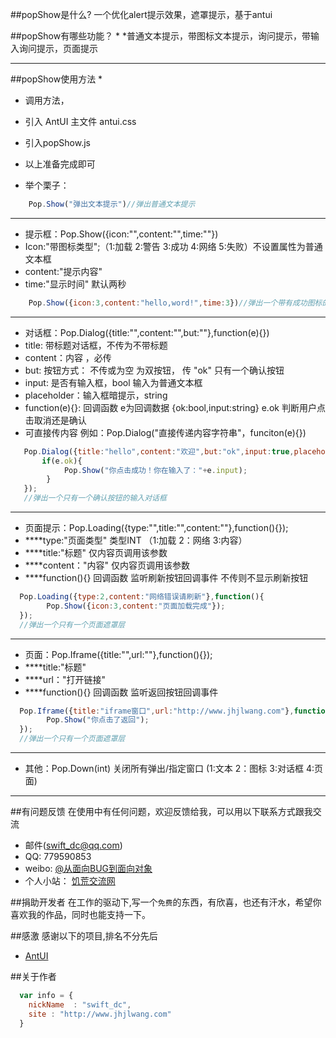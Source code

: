 ##popShow是什么?
一个优化alert提示效果，遮罩提示，基于antui

##popShow有哪些功能？
*
*普通文本提示，带图标文本提示，询问提示，带输入询问提示，页面提示
***************************


##popShow使用方法
 * 
 * 调用方法，
 * 引入 AntUI 主文件 antui.css
 * 引入popShow.js
 * 以上准备完成即可
 
 * 举个栗子：
```javascript
    Pop.Show("弹出文本提示")//弹出普通文本提示
```    	
 * *********************************************************************
 * 提示框：Pop.Show({icon:"",content:"",time:""})
 * Icon:"带图标类型";（1:加载  2:警告  3:成功  4:网络  5:失败）不设置属性为普通文本框
 * content:"提示内容" 
 * time:"显示时间"  默认两秒
```javascript
    Pop.Show({icon:3,content:"hello,word!",time:3})//弹出一个带有成功图标的提示框 3秒
```  
 * *******************************************************************
 * 对话框：Pop.Dialog({title:"",content:"",but:""},function(e){})
 * title: 带标题对话框，不传为不带标题
 * content：内容 ，必传
 * but: 按钮方式： 不传或为空 为双按钮， 传 "ok" 只有一个确认按钮
 * input: 是否有输入框，bool 输入为普通文本框
 * placeholder：输入框暗提示，string
 * function(e){}: 回调函数 e为回调数据 {ok:bool,input:string} e.ok 判断用户点击取消还是确认
 * 可直接传内容 例如：Pop.Dialog("直接传递内容字符串"，funciton(e){})
```javascript
   Pop.Dialog({title:"hello",content:"欢迎",but:"ok",input:true,placeholder:"这里是暗提示"},function(e){
	   if(e.ok){
			Pop.Show("你点击成功！你在输入了："+e.input);
		}
   });
   //弹出一个只有一个确认按钮的输入对话框
``` 
 * ********************************************************************
 * 页面提示：Pop.Loading({type:"",title:"",content:""},function(){});
 * ****type:"页面类型" 类型INT （1:加载 2：网络 3:内容）
 * ****title:"标题" 仅内容页调用该参数
 * ****content："内容" 仅内容页调用该参数
 * ****function(){}  回调函数 监听刷新按钮回调事件 不传则不显示刷新按钮
```javascript
  Pop.Loading({type:2,content:"网络错误请刷新"},function(){
		Pop.Show({icon:3,content:"页面加载完成"});
  });
  //弹出一个只有一个页面遮罩层
``` 
 * ********************************************************************
 * 页面：Pop.Iframe({title:"",url:""},function(){});
 * ****title:"标题" 
 * ****url："打开链接" 
 * ****function(){}  回调函数 监听返回按钮回调事件
```javascript
  Pop.Iframe({title:"iframe窗口",url:"http://www.jhjlwang.com"},function(){
		Pop.Show("你点击了返回");
  });
  //弹出一个只有一个页面遮罩层
``` 
 * *********************************************************************
 * 其他：Pop.Down(int) 关闭所有弹出/指定窗口 (1:文本 2：图标  3:对话框 4:页面)
 
************************************************************************

##有问题反馈
在使用中有任何问题，欢迎反馈给我，可以用以下联系方式跟我交流

* 邮件(swift_dc@qq.com)
* QQ: 779590853
* weibo: [@从面向BUG到面向对象](http://weibo.com/p/1005051929504707)
* 个人小站： [饥荒交流网](http://www.jhjlwang.com)

##捐助开发者
在工作的驱动下,写一个`免费`的东西，有欣喜，也还有汗水，希望你喜欢我的作品，同时也能支持一下。


##感激
感谢以下的项目,排名不分先后

* [AntUI](https://antui.alipay.com/10.0.18/index.html)

##关于作者

```javascript
  var info = {
    nickName  : "swift_dc",
    site : "http://www.jhjlwang.com"
  }
```
